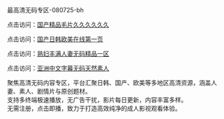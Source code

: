 最高清无码专区-080725-bh

点击访问：<a href="https://heiliaoxwd5i8.pages.dev">国产精品毛片久久久久久久</a>

点击访问：<a href="https://heiliaowt0d7p.pages.dev">国产日韩欧美在线第一页</a>

点击访问：<a href="https://heiliaoga6s9v.pages.dev">熟妇丰满人妻无码精品一区</a>

点击访问：<a href="https://heiliaoow5kzm.pages.dev">亚洲中文字幕无码天然素人</a>


聚焦高清无码内容专区，平台汇聚日韩、国产、欧美等多地区高清资源，涵盖人妻、素人、剧情片与原创题材。  
支持多终端极速播放，无广告干扰，影片每日更新，内容丰富多样。  
无需注册，点击即播，致力于打造高效纯净的成人影视观看体验。

<span style="display:none;">[Canonical link][(](https://github.com/git20250708/viv9) ）</span>
